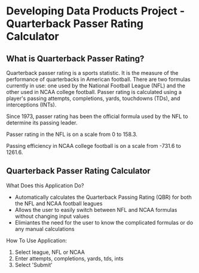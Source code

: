 # Developing Data Products Project - Quarterback Passer Rating Calculator 

## What is Quarterback Passer Rating?

Quarterback passer rating is a sports statistic. It is the measure of the performance of quarterbacks in American football. There are two formulas currently in use: one used by the National Football League (NFL) and the other used in NCAA college football. Passer rating is calculated using a player's passing attempts, completions, yards, touchdowns (TDs), and interceptions (INTs).

Since 1973, passer rating has been the official formula used by the NFL to determine its passing leader.

Passer rating in the NFL is on a scale from 0 to 158.3.

Passing efficiency in NCAA college football is on a scale from -731.6 to 1261.6.

## Quarterback Passer Rating Calculator

What Does this Application Do?

- Automatically calculates the Quarterback Passing Rating (QBR) for both the NFL and NCAA football leagues
- Allows the user to easily switch between NFL and NCAA formulas without changing input values  
- Elimiantes the need for the user to know the complicated formulas or do any manual calculations

How To Use Application:  

1. Select league, NFL or NCAA
2. Enter attempts, completions, yards, tds, ints
3. Select 'Submit'

